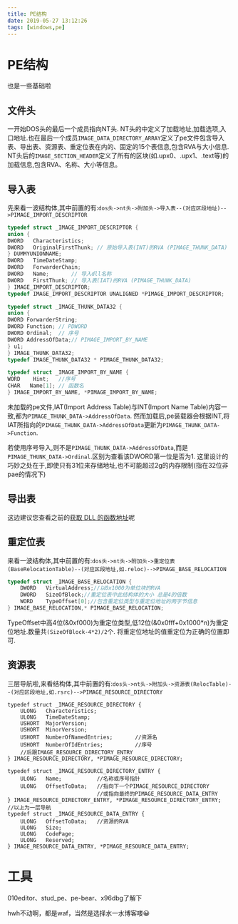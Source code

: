 ```yaml
---
title: PE结构
date: 2019-05-27 13:12:26
tags: [windows,pe]
---
```

# PE结构
也是一些基础啦
## 文件头
一开始DOS头的最后一个成员指向NT头.
NT头的中定义了加载地址,加载选项,入口地址.也在最后一个成员`IMAGE_DATA_DIRECTORY_ARRAY`定义了pe文件包含导入表、导出表、资源表、重定位表在内的、固定的15个表信息,包含RVA与大小信息.
NT头后的`IMAGE_SECTION_HEADER`定义了所有的区块(如.upx0、.upx1、.text等)的加载信息,包含RVA、名称、大小等信息。

## 导入表
先来看一波结构体,其中前置的有:`dos头->nt头->附加头->导入表--(对应区段地址)-->PIMAGE_IMPORT_DESCRIPTOR`
<!--more-->
```c
typedef struct _IMAGE_IMPORT_DESCRIPTOR {
union {
DWORD   Characteristics;
DWORD   OriginalFirstThunk; // 原始导入表(INT)的RVA (PIMAGE_THUNK_DATA)
} DUMMYUNIONNAME;
DWORD   TimeDateStamp;
DWORD   ForwarderChain;
DWORD   Name;       // 导入dll名称
DWORD   FirstThunk; // 导入表(IAT)的RVA (PIMAGE_THUNK_DATA)
} IMAGE_IMPORT_DESCRIPTOR;
typedef IMAGE_IMPORT_DESCRIPTOR UNALIGNED *PIMAGE_IMPORT_DESCRIPTOR;

typedef struct _IMAGE_THUNK_DATA32 {
union {
DWORD ForwarderString;
DWORD Function; // PDWORD
DWORD Ordinal;  // 序号
DWORD AddressOfData;// PIMAGE_IMPORT_BY_NAME
} u1;
} IMAGE_THUNK_DATA32;
typedef IMAGE_THUNK_DATA32 * PIMAGE_THUNK_DATA32;

typedef struct _IMAGE_IMPORT_BY_NAME {  
WORD    Hint;   //序号
CHAR   Name[1]; // 函数名
} IMAGE_IMPORT_BY_NAME, *PIMAGE_IMPORT_BY_NAME;
```
未加载的pe文件,IAT(Import Address Table)与INT(Import Name Table)内容一致,都为`PIMAGE_THUNK_DATA->AddressOfData`.
然而加载后,pe装载器会根据INT,将IAT所指向的`PIMAGE_THUNK_DATA->AddressOfData`更新为`PIMAGE_THUNK_DATA->Function`.

若使用序号导入,则不是`PIMAGE_THUNK_DATA->AddressOfData`,而是`PIMAGE_THUNK_DATA->Ordinal`.区别为查看该DWORD第一位是否为1.
这里设计的巧妙之处在于,即使只有31位来存储地址,也不可能超过2g的内存限制(指在32位非pae的情况下)

## 导出表
这边建议您查看之前的[获取 DLL 的函数地址](2019/01/08/GetFunctionAddr/)呢

## 重定位表
来看一波结构体,其中前置的有:`dos头->nt头->附加头->重定位表(BaseRelocationTable)--(对应区段地址,如.reloc)-->PIMAGE_BASE_RELOCATION`
```c
typedef struct _IMAGE_BASE_RELOCATION {
    DWORD   VirtualAddress;//以0x1000为单位块的RVA
    DWORD   SizeOfBlock;//重定位表中此结构体的大小 总是4的倍数
    WORD    TypeOffset[0];//包含重定位类型与重定位地址的两字节信息
} IMAGE_BASE_RELOCATION,* PIMAGE_BASE_RELOCATION;
```
TypeOffset中高4位(&0xf000)为重定位类型,低12位(&0x0fff+0x1000*n)为重定位地址.数量共`(SizeOfBlock-4*2)/2`个.
将重定位地址的值重定位为正确的位置即可.

## 资源表
三层导航啦,来看结构体,其中前置的有:`dos头->nt头->附加头->资源表(RelocTable)--(对应区段地址,如.rsrc)-->PIMAGE_RESOURCE_DIRECTORY`
```
typedef struct _IMAGE_RESOURCE_DIRECTORY {
    ULONG   Characteristics;
    ULONG   TimeDateStamp;
    USHORT  MajorVersion;
    USHORT  MinorVersion;
    USHORT  NumberOfNamedEntries;       //资源名
    USHORT  NumberOfIdEntries;          //序号
    //后跟IMAGE_RESOURCE_DIRECTORY_ENTRY
} IMAGE_RESOURCE_DIRECTORY, *PIMAGE_RESOURCE_DIRECTORY;

typedef struct _IMAGE_RESOURCE_DIRECTORY_ENTRY {
    ULONG   Name;           //名称或序号指针
    ULONG   OffsetToData;   //指向下一个PIMAGE_RESOURCE_DIRECTORY 
                            //或指向最终的PIMAGE_RESOURCE_DATA_ENTRY
} IMAGE_RESOURCE_DIRECTORY_ENTRY, *PIMAGE_RESOURCE_DIRECTORY_ENTRY;
//以上为一层导航
typedef struct _IMAGE_RESOURCE_DATA_ENTRY {
    ULONG   OffsetToData;   //资源的RVA
    ULONG   Size;
    ULONG   CodePage;
    ULONG   Reserved;
} IMAGE_RESOURCE_DATA_ENTRY, *PIMAGE_RESOURCE_DATA_ENTRY;
```

# 工具
010editor、stud_pe、pe-bear、x96dbg了解下

hwh不动啊，都是waf，当然是选择水一水博客喽😀

